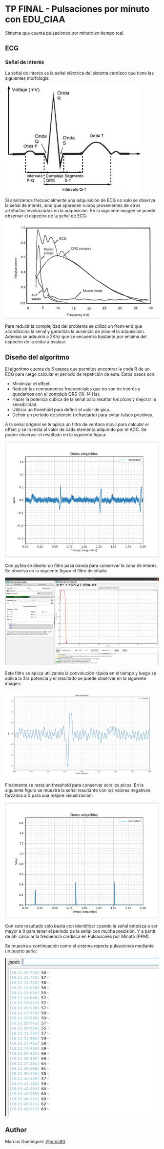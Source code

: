 # TP FINAL - Pulsaciones por minuto con EDU_CIAA

Sistema que cuenta pulsaciones por minuto en tiempo real.

## ECG
### Señal de interés
La señal de interés es la señal eléctrica del sistema cardíaco que tiene las siguientes morfología:

![alt text](https://raw.githubusercontent.com/mrds90/psf_2023/MSE_Dominguez/TP/TPFinal/figures/ECGinTime.jpg)

Si analizamos frecuecialmente una adquisición de ECG no solo se observa la señal de interés, sino que aparecen ruidos provenientes de otros
artefactos involucrados en la adquisición. En la siguiente imagen se puede observar el espectro de la señal de ECG:

![alt text](https://raw.githubusercontent.com/mrds90/psf_2023/MSE_Dominguez/TP/TPFinal/figures/ECGInFreq.png)

Para reducir la complejidad del problema se utilizó un front-end que acondiciona la señal y garantiza la ausencia de alias el la adquisición.
Ademas se adquirió a 2Khz que se encuentra bastante por encima del espectro de la señal a evaluar.

## Diseño del algoritmo

El algoritmo cuenta de 5 etapas que permites encontrar la onda R de un ECG para luego calcular el período de repetición de esta. Estos pasos son:
- Minimizar el offset.
- Reducir las componentes frecuenciales que no son de interés y quedarnos con el complejo QRS (10-14 Hz).
- Hacer la potencia cubica de la señal para resaltar los picos y mejorar la sensibilidad.
- Utilizar un threshold para definir el valor de pico.
- Definir un periodo de silencio (refractario) para evitar falsos positivos.

A la señal original se le aplica un filtro de ventana móvil para calcular el offset y se lo resta al valor de cada elemento adquirido por el ADC. Se puede observar el resultado en la siguiente figura:

![alt text](https://raw.githubusercontent.com/mrds90/psf_2023/MSE_Dominguez/TP/TPFinal/figures/ECGMeasureRaw.png)

Con pyfda se diseño un filtro pasa banda para conservar la zona de interés. Se observa en la siguiente figura el filtro diseñado:

![alt text](https://raw.githubusercontent.com/mrds90/psf_2023/MSE_Dominguez/TP/TPFinal/figures/FilterPYFDA.png)

Este filtro se aplica utilizando la convolución rápida en el tiempo y luego se aplica la 3ra potencia y el resultado se puede observar en la siguiente imagen:

![alt text](https://raw.githubusercontent.com/mrds90/psf_2023/MSE_Dominguez/TP/TPFinal/figures/ECGMeasureFiltered.png)

Finalmente se resta un threshold para conservar solo los picos. En la siguiente figura se muestra la señal resultante con los valores negativos forzados a 0 para una mejore visualización:

![alt text](https://raw.githubusercontent.com/mrds90/psf_2023/MSE_Dominguez/TP/TPFinal/figures/ECGMeasurePeaks.png)

Con este resultado solo basta con identificar cuando la señal empieza a ser mayor a 0 para tener el periodo de la señal con mucha precisión. Y a partir de ahi calcular la frecuencia cardíaca en Pulsaciones por Minuto (PPM).

Se muestra a continuación como el sistema reporta pulsaciones mediante un puerto serie:

![alt text](https://raw.githubusercontent.com/mrds90/psf_2023/MSE_Dominguez/TP/TPFinal/figures/ECGMeasureFreq.png)


## Author

Marcos Dominguez
[@mrds90](https://github.com/mrds90)
